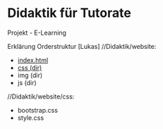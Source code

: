 # Didaktik für Tutorate
Projekt - E-Learning

Erklärung Orderstruktur [Lukas]
//Didaktik/website:
- [index.html](website/index.html)
- [css (dir)](http://www.zeit.de)
- img (dir)
- js (dir)

//Didaktik/website/css:
- bootstrap.css
- style.css